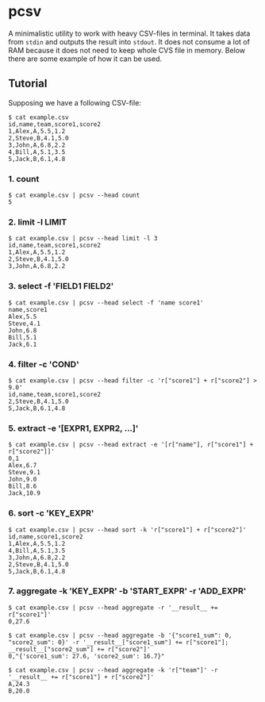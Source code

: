 # pcsv

A minimalistic utility to work with heavy CSV-files in terminal. It takes data from `stdin` and outputs the result into `stdout`. It does not consume a lot of RAM because it does not need to keep whole CVS file in memory. Below there are some example of how it can be used.


## Tutorial

Supposing we have a following CSV-file:

    $ cat example.csv
    id,name,team,score1,score2
    1,Alex,A,5.5,1.2
    2,Steve,B,4.1,5.0
    3,John,A,6.8,2.2
    4,Bill,A,5.1,3.5
    5,Jack,B,6.1,4.8

### 1. count

    $ cat example.csv | pcsv --head count
    5

### 2. limit -l LIMIT

    $ cat example.csv | pcsv --head limit -l 3
    id,name,team,score1,score2
    1,Alex,A,5.5,1.2
    2,Steve,B,4.1,5.0
    3,John,A,6.8,2.2

### 3. select -f 'FIELD1 FIELD2'

    $ cat example.csv | pcsv --head select -f 'name score1'
    name,score1
    Alex,5.5
    Steve,4.1
    John,6.8
    Bill,5.1
    Jack,6.1

### 4. filter -c 'COND'

    $ cat example.csv | pcsv --head filter -c 'r["score1"] + r["score2"] > 9.0'
    id,name,team,score1,score2
    2,Steve,B,4.1,5.0
    5,Jack,B,6.1,4.8

### 5. extract -e '[EXPR1, EXPR2, ...]'

    $ cat example.csv | pcsv --head extract -e '[r["name"], r["score1"] + r["score2"]]'
    0,1
    Alex,6.7
    Steve,9.1
    John,9.0
    Bill,8.6
    Jack,10.9

### 6. sort -c 'KEY_EXPR'

    $ cat example.csv | pcsv --head sort -k 'r["score1"] + r["score2"]'
    id,name,score1,score2
    1,Alex,A,5.5,1.2
    4,Bill,A,5.1,3.5
    3,John,A,6.8,2.2
    2,Steve,B,4.1,5.0
    5,Jack,B,6.1,4.8

### 7. aggregate -k 'KEY_EXPR' -b 'START_EXPR' -r 'ADD_EXPR'

    $ cat example.csv | pcsv --head aggregate -r '__result__ += r["score1"]'
    0,27.6

    $ cat example.csv | pcsv --head aggregate -b '{"score1_sum": 0, "score2_sum": 0}' -r '__result__["score1_sum"] += r["score1"]; __result__["score2_sum"] += r["score2"]'
    0,"{'score1_sum': 27.6, 'score2_sum': 16.7}"

    $ cat example.csv | pcsv --head aggregate -k 'r["team"]' -r '__result__ += r["score1"] + r["score2"]'
    A,24.3
    B,20.0
